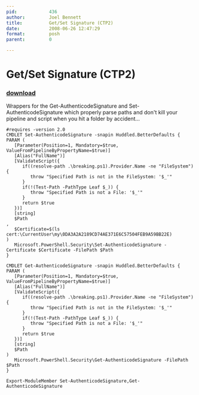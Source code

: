 ```yaml
---
pid:            436
author:         Joel Bennett
title:          Get/Set Signature (CTP2)
date:           2008-06-26 12:47:29
format:         posh
parent:         0

---
```


# Get/Set Signature (CTP2)

### [download](Scripts\436.ps1)

Wrappers for the Get-AuthenticodeSignature and Set-AuthenticodeSignature which properly parse paths and don't kill your pipeline and script when you hit a folder by accident...

```posh
#requires -version 2.0
CMDLET Set-AuthenticodeSignature -snapin Huddled.BetterDefaults {
PARAM ( 
   [Parameter(Position=1, Mandatory=$true, ValueFromPipelineByPropertyName=$true)]
   [Alias("FullName")]
   [ValidateScript({ 
      if((resolve-path .\breaking.ps1).Provider.Name -ne "FileSystem") {
         throw "Specified Path is not in the FileSystem: '$_'" 
      }
      if(!(Test-Path -PathType Leaf $_)) { 
         throw "Specified Path is not a File: '$_'" 
      }
      return $true
   })]
   [string]
   $Path
, 
   $Certificate=$(ls cert:\CurrentUser\my\0DA3A2A2189CD74AE371E6C57504FEB9A59BB22E)
)
   Microsoft.PowerShell.Security\Set-AuthenticodeSignature -Certificate $Certificate -FilePath $Path  
}

CMDLET Get-AuthenticodeSignature -snapin Huddled.BetterDefaults {
PARAM ( 
   [Parameter(Position=1, Mandatory=$true, ValueFromPipelineByPropertyName=$true)]
   [Alias("FullName")]
   [ValidateScript({ 
      if((resolve-path .\breaking.ps1).Provider.Name -ne "FileSystem") {
         throw "Specified Path is not in the FileSystem: '$_'" 
      }
      if(!(Test-Path -PathType Leaf $_)) { 
         throw "Specified Path is not a File: '$_'" 
      }
      return $true
   })]
   [string]
   $Path
)
   Microsoft.PowerShell.Security\Get-AuthenticodeSignature -FilePath $Path  
}

Export-ModuleMember Set-AuthenticodeSignature,Get-AuthenticodeSignature

```
